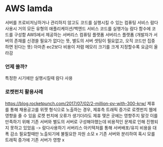 # AWS lamda

서버를 프로비저닝하거나 관리하지 않고도 코드를 실행시킬 수 있는 컴퓨팅 서비스
람다 사용시 거의 모든 유형의 애플리케이션/백엔드 서비스 코드를 실행가능
람다 함수에 코드를 구성함
AWS에서 제공하는 서버리스 컴퓨팅 플랫폼
서버리스 플랫폼 (개발자가 서버의 존재를 신경쓸 필요가 없다는 뜻, 별도의 서버 셋팅이 필요없고, 오직 코드만 집중하면 된다는 뜻)
아마존 ec2보다 비용이 저렴
메모리 크기를 크게 지정할수록 요금이 올라감

### 언제 쓸까?
특정한 시기에만 실행시킬때 람다 사용

### 로켓펀치 활용사례
https://blog.rocketpunch.com/2017/07/02/2-million-pv-with-300-krw/
제휴를 통해 채용공고를 위젯 형식으로 노출하는 경우, 제휴측 트래픽 증가로 로켓펀치 웹에 영향을 줄 수 있음
로켓 펀치에 오류가 생기더라도 제휴 맺은 곳에는 영향주지 말것
이를 만족하기 위해 기존 서버와 별도의 서버로 구성해야했는데 비용적인 문제로 인해 진행되지 못하고 있었음 -> 람다사용하기
서버리스 아키텍처를 통해 서버배포/유지 비용을 대폭 감소
필요할때만 노출되기에 불필요한 자원 소모 x
기존 서버와 분리하여 혹시 모를 트래픽 증가에 기존 서버가 영향 x


